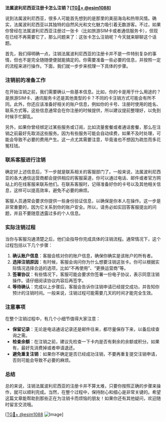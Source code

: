 **法属波利尼西亚注册卡怎么注销？[[TG💪+ @esim1088](https://t.me/s/esim1088)]**

说到法属波利尼西亚，很多人可能首先想到的是那里的美丽海岛和热带风情。确实，法属波利尼西亚以其独特的自然风光和文化魅力吸引着无数游客。不过，如果你曾经在法属波利尼西亚注册过一张卡（比如旅游SIM卡或者通信服务卡），但现在已经不再需要它了，那么问题来了：这张卡怎么注销呢？今天就来聊聊这个话题。

首先，我们得明确一点，注销法属波利尼西亚的注册卡并不是一件特别复杂的事情，但也不是完全随随便便就能搞定的。你需要准备一些必要的信息，并按照一定的流程来进行操作。下面，我们就一步步来梳理一下具体的步骤。

### 注销前的准备工作

在开始注销之前，我们需要确认一些基本信息。比如，你的卡是用于什么用途的？是旅游SIM卡、通讯服务卡还是其他类型的卡？不同的卡注销方式可能会有所不同。此外，你还应该准备好相关的账户信息，例如你的卡号、注册时使用的姓名、联系方式等。这些信息通常会在你注册的时候提供，所以建议提前整理好，以免到时候手忙脚乱。

另外，如果你曾经绑定过某些服务或订阅，比如流量套餐或者通话套餐，那么在注销之前最好先取消这些服务。因为有些服务可能会自动续费，如果不及时处理，可能会导致不必要的费用产生。这一点尤其需要注意，毕竟谁也不想因为疏忽而多花冤枉钱。

### 联系客服进行注销

确定好上述信息后，下一步就是联系相关的客服部门了。一般来说，法属波利尼西亚的各大通信运营商都会提供相应的客服渠道，你可以通过电话、邮件或者官方网站上的在线客服来联系他们。在联系客服时，记得准备好你的卡号以及其他相关信息，这样可以提高效率，避免不必要的麻烦。

客服人员通常会要求你提供一些身份验证信息，以确保是你本人在操作。这一步是非常重要的，因为它关系到你的账户安全。所以，请务必如实回答客服提出的问题，并且不要随意透露过多的个人信息。

### 实际注销过程

当你与客服沟通清楚之后，他们会指导你完成具体的注销流程。通常情况下，这个过程包括以下几个步骤：

1. **确认账户信息**：客服会核对你的账户信息，确保你确实是该账户的所有者。
2. **选择注销原因**：有时候，客服会询问你为什么想要注销这张卡。你可以根据实际情况选择合适的选项，比如“不再使用”、“更换运营商”等。
3. **签署协议**：有些情况下，客服可能会要求你签署一份电子协议，表示同意注销操作。请仔细阅读协议内容后再签字。
4. **等待确认**：完成以上步骤后，客服会告诉你注销申请已经提交成功，并告知你预计的注销时间。一般来说，注销过程可能需要几天的时间才能完全生效。

### 注意事项

在整个注销过程中，有几个小细节值得大家注意：

- **保留记录**：无论是电话通话记录还是邮件往来，都尽量保存下来，以备后续查询之需。
- **检查余额**：在注销之前，建议先检查一下卡内是否有剩余的余额或积分。如果有，最好先消费掉或者申请退还。
- **避免重复注销**：如果你不确定是否已经成功注销，不要再重复提交注销申请，否则可能会导致不必要的麻烦。

### 总结

总的来说，注销法属波利尼西亚的注册卡并不算太难，只要你按照正确的步骤来操作，就可以顺利完成。当然，在整个过程中，保持耐心和细心是非常关键的。希望这篇文章能帮助到那些正在为注销卡而烦恼的朋友！如果你还有其他疑问，欢迎随时留言交流哦。

[[TG💪+ @esim1088](https://t.me/s/esim1088) ![Image](https://i.postimg.cc/4NQfJmqS/Snipaste-2025-05-13-00-14-12.png)]